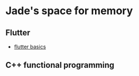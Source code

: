 # Jade's space for memory

## Flutter
* [flutter basics](https://github.com/JadeCho/Memory-Space/flutter/basics.md)

## C++ functional programming

